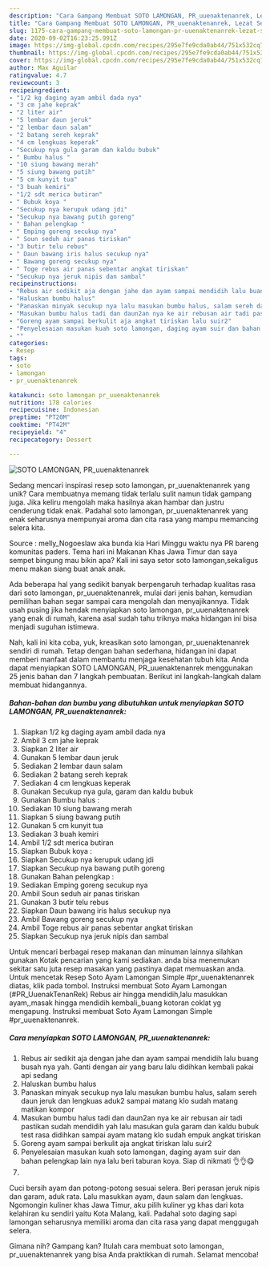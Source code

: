 ```yaml
---
description: "Cara Gampang Membuat SOTO LAMONGAN, PR_uuenaktenanrek, Lezat Sekali"
title: "Cara Gampang Membuat SOTO LAMONGAN, PR_uuenaktenanrek, Lezat Sekali"
slug: 1175-cara-gampang-membuat-soto-lamongan-pr-uuenaktenanrek-lezat-sekali
date: 2020-09-02T16:23:25.991Z
image: https://img-global.cpcdn.com/recipes/295e7fe9cda0ab44/751x532cq70/soto-lamongan-pr_uuenaktenanrek-foto-resep-utama.jpg
thumbnail: https://img-global.cpcdn.com/recipes/295e7fe9cda0ab44/751x532cq70/soto-lamongan-pr_uuenaktenanrek-foto-resep-utama.jpg
cover: https://img-global.cpcdn.com/recipes/295e7fe9cda0ab44/751x532cq70/soto-lamongan-pr_uuenaktenanrek-foto-resep-utama.jpg
author: Max Aguilar
ratingvalue: 4.7
reviewcount: 3
recipeingredient:
- "1/2 kg daging ayam ambil dada nya"
- "3 cm jahe keprak"
- "2 liter air"
- "5 lembar daun jeruk"
- "2 lembar daun salam"
- "2 batang sereh keprak"
- "4 cm lengkuas keperak"
- "Secukup nya gula garam dan kaldu bubuk"
- " Bumbu halus "
- "10 siung bawang merah"
- "5 siung bawang putih"
- "5 cm kunyit tua"
- "3 buah kemiri"
- "1/2 sdt merica butiran"
- " Bubuk koya "
- "Secukup nya kerupuk udang jdi"
- "Secukup nya bawang putih goreng"
- " Bahan pelengkap "
- " Emping goreng secukup nya"
- " Soun seduh air panas tiriskan"
- "3 butir telu rebus"
- " Daun bawang iris halus secukup nya"
- " Bawang goreng secukup nya"
- " Toge rebus air panas sebentar angkat tiriskan"
- "Secukup nya jeruk nipis dan sambal"
recipeinstructions:
- "Rebus air sedikit aja dengan jahe dan ayam sampai mendidih lalu buang busah nya yah. Ganti dengan air yang baru lalu didihkan kembali pakai api sedang"
- "Haluskan bumbu halus"
- "Panaskan minyak secukup nya lalu masukan bumbu halus, salam sereh daun jeruk dan lengkuas aduk2 sampai matang klo sudah matang matikan kompor"
- "Masukan bumbu halus tadi dan daun2an nya ke air rebusan air tadi pastikan sudah mendidih yah lalu masukan gula garam dan kaldu bubuk test rasa didihkan sampai ayam matang klo sudah empuk angkat tiriskan"
- "Goreng ayam sampai berkulit aja angkat tiriskan lalu suir2"
- "Penyelesaian masukan kuah soto lamongan, daging ayam suir dan bahan pelengkap lain nya lalu beri taburan koya. Siap di nikmati 👌👌😋"
- ""
categories:
- Resep
tags:
- soto
- lamongan
- pr_uuenaktenanrek

katakunci: soto lamongan pr_uuenaktenanrek 
nutrition: 178 calories
recipecuisine: Indonesian
preptime: "PT20M"
cooktime: "PT42M"
recipeyield: "4"
recipecategory: Dessert

---
```



![SOTO LAMONGAN, PR_uuenaktenanrek](https://img-global.cpcdn.com/recipes/295e7fe9cda0ab44/751x532cq70/soto-lamongan-pr_uuenaktenanrek-foto-resep-utama.jpg)

Sedang mencari inspirasi resep soto lamongan, pr_uuenaktenanrek yang unik? Cara membuatnya memang tidak terlalu sulit namun tidak gampang juga. Jika keliru mengolah maka hasilnya akan hambar dan justru cenderung tidak enak. Padahal soto lamongan, pr_uuenaktenanrek yang enak seharusnya mempunyai aroma dan cita rasa yang mampu memancing selera kita.

Source : melly_Nogoeslaw aka bunda kia Hari Minggu waktu nya PR bareng komunitas paders. Tema hari ini Makanan Khas Jawa Timur dan saya sempet bingung mau bikin apa? Kali ini saya setor soto lamongan,sekaligus menu makan siang buat anak anak.

Ada beberapa hal yang sedikit banyak berpengaruh terhadap kualitas rasa dari soto lamongan, pr_uuenaktenanrek, mulai dari jenis bahan, kemudian pemilihan bahan segar sampai cara mengolah dan menyajikannya. Tidak usah pusing jika hendak menyiapkan soto lamongan, pr_uuenaktenanrek yang enak di rumah, karena asal sudah tahu triknya maka hidangan ini bisa menjadi suguhan istimewa.


Nah, kali ini kita coba, yuk, kreasikan soto lamongan, pr_uuenaktenanrek sendiri di rumah. Tetap dengan bahan sederhana, hidangan ini dapat memberi manfaat dalam membantu menjaga kesehatan tubuh kita. Anda dapat menyiapkan SOTO LAMONGAN, PR_uuenaktenanrek menggunakan 25 jenis bahan dan 7 langkah pembuatan. Berikut ini langkah-langkah dalam membuat hidangannya.

<!--inarticleads1-->

##### Bahan-bahan dan bumbu yang dibutuhkan untuk menyiapkan SOTO LAMONGAN, PR_uuenaktenanrek:

1. Siapkan 1/2 kg daging ayam ambil dada nya
1. Ambil 3 cm jahe keprak
1. Siapkan 2 liter air
1. Gunakan 5 lembar daun jeruk
1. Sediakan 2 lembar daun salam
1. Sediakan 2 batang sereh keprak
1. Sediakan 4 cm lengkuas keperak
1. Gunakan Secukup nya gula, garam dan kaldu bubuk
1. Gunakan  Bumbu halus :
1. Sediakan 10 siung bawang merah
1. Siapkan 5 siung bawang putih
1. Gunakan 5 cm kunyit tua
1. Sediakan 3 buah kemiri
1. Ambil 1/2 sdt merica butiran
1. Siapkan  Bubuk koya :
1. Siapkan Secukup nya kerupuk udang jdi
1. Siapkan Secukup nya bawang putih goreng
1. Gunakan  Bahan pelengkap :
1. Sediakan  Emping goreng secukup nya
1. Ambil  Soun seduh air panas tiriskan
1. Gunakan 3 butir telu rebus
1. Siapkan  Daun bawang iris halus secukup nya
1. Ambil  Bawang goreng secukup nya
1. Ambil  Toge rebus air panas sebentar angkat tiriskan
1. Siapkan Secukup nya jeruk nipis dan sambal


Untuk mencari berbagai resep makanan dan minuman lainnya silahkan gunakan Kotak pencarian yang kami sediakan. anda bisa menemukan sekitar satu juta resep masakan yang pastinya dapat memuaskan anda. Untuk mencetak Resep Soto Ayam Lamongan Simple #pr_uuenaktenanrek diatas, klik pada tombol. Instruksi membuat Soto Ayam Lamongan (#PR_UuenakTenanRek) Rebus air hingga mendidih,lalu masukkan ayam,,masak hingga mendidih kembali,,buang kotoran coklat yg mengapung. Instruksi membuat Soto Ayam Lamongan Simple #pr_uuenaktenanrek. 

<!--inarticleads2-->

##### Cara menyiapkan SOTO LAMONGAN, PR_uuenaktenanrek:

1. Rebus air sedikit aja dengan jahe dan ayam sampai mendidih lalu buang busah nya yah. Ganti dengan air yang baru lalu didihkan kembali pakai api sedang
1. Haluskan bumbu halus
1. Panaskan minyak secukup nya lalu masukan bumbu halus, salam sereh daun jeruk dan lengkuas aduk2 sampai matang klo sudah matang matikan kompor
1. Masukan bumbu halus tadi dan daun2an nya ke air rebusan air tadi pastikan sudah mendidih yah lalu masukan gula garam dan kaldu bubuk test rasa didihkan sampai ayam matang klo sudah empuk angkat tiriskan
1. Goreng ayam sampai berkulit aja angkat tiriskan lalu suir2
1. Penyelesaian masukan kuah soto lamongan, daging ayam suir dan bahan pelengkap lain nya lalu beri taburan koya. Siap di nikmati 👌👌😋
1. 


Cuci bersih ayam dan potong-potong sesuai selera. Beri perasan jeruk nipis dan garam, aduk rata. Lalu masukkan ayam, daun salam dan lengkuas. Ngomongin kuliner khas Jawa Timur, aku pilih kuliner yg khas dari kota kelahiran ku sendiri yaitu Kota Malang, kali. Padahal soto daging sapi lamongan seharusnya memiliki aroma dan cita rasa yang dapat menggugah selera. 

Gimana nih? Gampang kan? Itulah cara membuat soto lamongan, pr_uuenaktenanrek yang bisa Anda praktikkan di rumah. Selamat mencoba!
